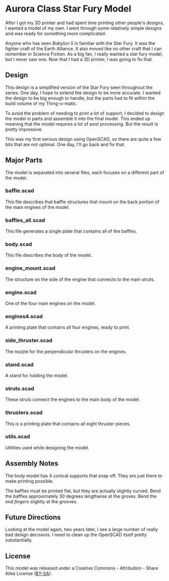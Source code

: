 # Aurora Class Star Fury Model

After I got my 3D printer and had spent time printing other people's designs, I
wanted a model of my own.  I went through some relatively simple designs and
was ready for something more complicated.

Anyone who has seen *Babylon 5* is familiar with the Star Fury. It was the
fighter craft of the Earth Alliance. It also moved like no other craft that I
can remember in Science Fiction. As a big fan, I really wanted a star fury
model, but I never saw one. Now that I had a 3D printer, I was going to fix
that.

## Design

This design is a simplified version of the Star Fury seen throughout the
series. One day, I hope to extend the design to be more accurate. I wanted
the design to be big enough to handle, but the parts had to fit within the
build volume of my Thing-o-matic.

To avoid the problem of needing to print a lot of support, I decided to
design the model in parts and assemble it into the final model. This ended up
meaning that the model requires a lot of post processing. But the result is
pretty impressive.

This was my first serious design using OpenSCAD, so there are quite a few bits
that are not optimal. One day, I'll go back and fix that.

## Major Parts

The model is separated into several files, each focuses on a different part of
the model.

### baffle.scad

This file describes that baffle structures that mount on the back portion of
the main engines of the model.

### baffles\_all.scad

This file generates a single plate that contains all of the baffles.

### body.scad

This file describes the body of the model.

### engine\_mount.scad

The structure on the side of the engine that connects to the main struts.

### engine.scad

One of the four main engines on the model.

### engines4.scad

A printing plate that contains all four engines, ready to print.

### side\_thruster.scad

The nozzle for the perpendicular thrusters on the engines.

### stand.scad

A stand for holding the model.

### struts.scad

These struts connect the engines to the main body of the model.

### thrusters.scad

This is a printing plate that contains all eight thruster pieces.

### utils.scad

Utilities used while designing the model.

## Assembly Notes

The body model has 4 conical supports that snap off. They are just there to
make printing possible.

The baffles must be printed flat, but they are actually slightly curved. Bend
the baffles approximately 30 degrees lengthwise at the groves. Bend the end
*fingers* slightly at the grooves.

## Future Directions

Looking at the model again, two years later, I see a large number of really bad
design decisions. I need to clean up the OpenSCAD itself pretty substantially.

## License

This model was released under a Creative Commons - Attribution - Share Alike
License ([BY-SA](http://creativecommons.org/licenses/by-sa/3.0/)).
